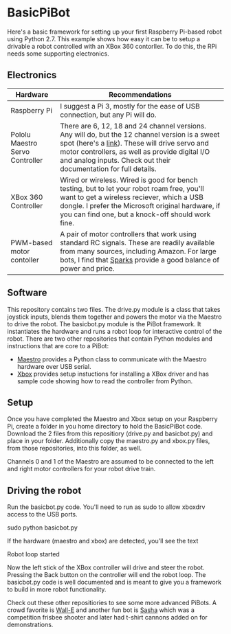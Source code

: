 # BasicPiBot
Here's a basic framework for setting up your first Raspberry Pi-based robot using Python 2.7. This example shows how easy it can be to setup a drivable a robot controlled with an XBox 360 contorller.  To do this, the RPi needs some supporting electronics. 

## Electronics

Hardware | Recommendations
-------- | ---------------
Raspberry Pi | I suggest a Pi 3, mostly for the ease of USB connection, but any Pi will do.
Pololu Maestro Servo Controller | There are 6, 12, 18 and 24 channel versions.  Any will do, but the 12 channel version is a sweet spot (here's a [link](https://www.pololu.com/category/102/maestro-usb-servo-controllers)).  These will drive servo and motor controllers, as well as provide digital I/O and analog inputs.  Check out their documentation for full details.
XBox 360 Controller | Wired or wireless.  Wired is good for bench testing, but to let your robot roam free, you'll want to get a wireless reciever, which a USB dongle.  I prefer the Microsoft original hardware, if you can find one, but a knock-off should work fine.
PWM-based motor contoller | A pair of motor controllers that work using standard RC signals.  These are readily available from many sources, including Amazon.  For large bots, I find that [Sparks](http://www.revrobotics.com/rev-11-1200/) provide a good balance of power and price.

## Software
This repository contains two files.  The drive.py module is a class that takes joystick inputs, blends them together and powers the motor via the Maestro to drive the robot.  The basicbot.py module is the PiBot framework.  It instantiates the hardware and runs a robot loop for interactive control of the robot.  There are two other repositories that contain Python modules and instructions that are core to a PiBot:

- [Maestro](https://github.com/FRC4564/Maestro) provides a Python class to communicate with the Maestro hardware over USB serial.
- [Xbox](https://github.com/FRC4564/Xbox) provides setup instuctions for installing a XBox driver and has sample code showing how to read the controller from Python.

## Setup
Once you have completed the Maestro and Xbox setup on your Raspberry Pi, create a folder in you home directory to hold the BasicPiBot code.  Download the 2 files from this repositiory (drive.py and basicbot.py) and place in your folder.  Additionally copy the maestro.py and xbox.py files, from those repositories, into this folder, as well.

Channels 0 and 1 of the Maestro are assumed to be connected to the left and right motor controllers for your robot drive train. 

## Driving the robot
Run the basicbot.py code.  You'll need to run as sudo to allow xboxdrv access to the USB ports.

  sudo python basicbot.py

If the hardware (maestro and xbox) are detected, you'll see the text

  Robot loop started

Now the left stick of the XBox controller will drive and steer the robot.  Pressing the Back button on the controller will end the robot loop.  The basicbot.py code is well documented and is meant to give you a framework to build in more robot functionality.

Check out these other repositiories to see some more advanced PiBots.  A crowd favorite is [Wall-E](https://github.com/FRC4564/WallE) and another fun bot is [Sasha](https://github.com/FRC4564/Sashapi) which was a competition frisbee shooter and later had t-shirt cannons added on for demonstrations.
